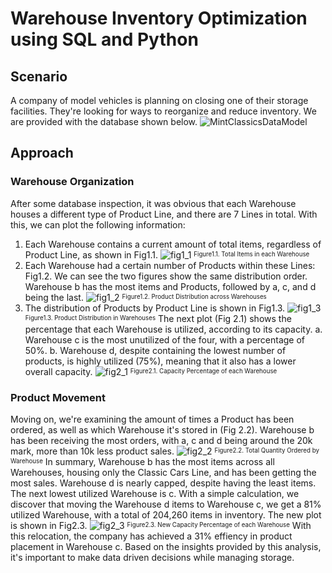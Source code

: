 # Warehouse Inventory Optimization using SQL and Python
## Scenario
A company of model vehicles is planning on closing one of their storage facilities.
They're looking for ways to reorganize and reduce inventory. We are provided with the database shown below.
![MintClassicsDataModel](https://github.com/user-attachments/assets/382dd424-9149-42ed-8dd6-0586f41bf577)
## Approach
### Warehouse Organization
After some database inspection, it was obvious that each 
Warehouse houses a different type of Product Line, and there are 7 Lines in total.
With this, we can plot the following information:
1. Each Warehouse contains a current amount of total items, regardless
of Product Line, as shown in Fig1.1.
![fig1_1](https://github.com/user-attachments/assets/3cfcab80-10d7-4925-a10b-9c6578fcffa8)
<sup><sub>Figure1.1. Total Items in each Warehouse</sub></sup>
2. Each Warehouse had a certain number of Products within these Lines: Fig1.2.
	We can see the two figures show the same distribution order. Warehouse b has the
most items and Products, followed by a, c, and d being the last.
![fig1_2](https://github.com/user-attachments/assets/c718222e-073f-44bd-8d5b-8b6672f8b684)
<sup><sub>Figure1.2. Product Distribution across Warehouses</sub></sup>
3. The distribution of Products by Product Line is shown in Fig1.3.
![fig1_3](https://github.com/user-attachments/assets/455df2aa-28a4-411e-8481-0f4174833904)
<sup><sub>Figure1.3. Product Distribution in Warehouses</sub></sup>
The next plot (Fig 2.1) shows the percentage that each Warehouse is utilized,
according to its capacity.
a. Warehouse c is the most unutilized of the four, with a percentage of 50%.
b. Warehouse d, despite containing the lowest number of products, is highly utilized (75%), meaning that it also has a lower overall capacity.
![fig2_1](https://github.com/user-attachments/assets/76e38737-7e84-4c07-b98d-e05f0dad2a66)
<sup><sub>Figure2.1. Capacity Percentage of each Warehouse</sub></sup>
### Product Movement
Moving on, we're examining the amount of times a Product has been ordered, as well as
which Warehouse it's stored in (Fig 2.2). Warehouse b has been receiving the most orders, with 
a, c and d being around the 20k mark, more than 10k less product sales.
![fig2_2](https://github.com/user-attachments/assets/661b1c47-cbb1-4982-ac73-20b61ec62860)
<sup><sub>Figure2.2. Total Quantity Ordered by Warehouse</sub></sup>
In summary, Warehouse b has the most items across all Warehouses, housing 
only the Classic Cars Line, and has been getting the most sales.
Warehouse d is nearly capped, despite having the least items. The next lowest utilized Warehouse is c.
With a simple calculation, we discover that moving the Warehouse d items to Warehouse c,
we get a 81% utilized Warehouse, with a total of 204,260 items in inventory.
The new plot is shown in Fig2.3.
![fig2_3](https://github.com/user-attachments/assets/a3c48133-9be2-4996-ad6a-ec37cc0a560f)
<sup><sub>Figure2.3. New Capacity Percentage of each Warehouse</sub></sup>
With this relocation, the company has achieved a 31% effiency in product placement in Warehouse c. Based on the insights provided by this analysis, it's important to make data driven decisions while managing storage. 

